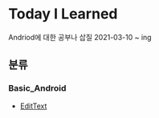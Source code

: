# Today I Learned
Andriod에 대한 공부나 삽질 2021-03-10 ~ ing

## 분류

### Basic_Android
- [EditText](https://github.com/GSMYunsung/TIL/blob/main/Android_basic/EditText.md)

